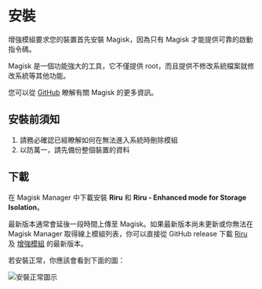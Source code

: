 # 安裝

增強模組要求您的裝置首先安裝 Magisk，因為只有 Magisk 才能提供可靠的啟動指令碼。

Magisk 是一個功能強大的工具，它不僅提供 root，而且提供不修改系統檔案就修改系統等其他功能。

您可以從 [GitHub](https://github.com/topjohnwu/Magisk) 瞭解有關 Magisk 的更多資訊。

## 安裝前須知

1. 請務必確認已經瞭解如何在無法進入系統時刪除模組
2. 以防萬一，請先備份整個裝置的資料

## 下載

在 Magisk Manager 中下載安裝 **Riru** 和 **Riru - Enhanced mode for Storage Isolation**。

最新版本通常會延後一段時間上傳至 Magisk。如果最新版本尚未更新或你無法在 Magisk Manager 取得線上模組列表，你可以直接從 GitHub release 下載 [Riru](https://github.com/RikkaApps/Riru/releases) 及 [增強模組](https://github.com/RikkaApps/StorageRedirect-assets/releases/tag/assets) 的最新版本。

若安裝正常，你應該會看到下面的圖：

<img :src="$withBase('/images/magisk_modules.png')" alt="安裝正常圖示">